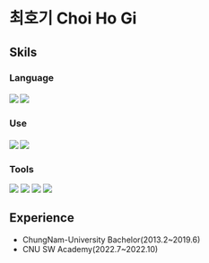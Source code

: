 # 최호기 Choi Ho Gi

## Skils
### Language
#### <img src="https://img.shields.io/badge/Python-3776AB?style=flat?logo=Python&logoColor=white"/> <img src="https://img.shields.io/badge/C++-00599C?style=flat&logo=C++&logoColor=white">

### Use
#### <img src="https://img.shields.io/badge/Docker-2496ED?style=flat&logo=Docker&logoColor=white"/> <img src="https://img.shields.io/badge/Kubernetes-326CE5?style=flat&logo=Kubernetes&logoColor=white"/>

### Tools
<img src="https://img.shields.io/badge/Git-F05032?style=flat&logo=Git&logoColor=white"> <img src="https://img.shields.io/badge/GitHub-181717?style=flat&logo=GitHub&logoColor=white"> <img src="https://img.shields.io/badge/Slack-4A154B?style=flat&logo=Slack&logoColor=white">  <img src="https://img.shields.io/badge/visual%20studio-007ACC?style=flat&logo=visual%20studio&logoColor=white">

## Experience
* ChungNam-University Bachelor(2013.2~2019.6)
* CNU SW Academy(2022.7~2022.10)

